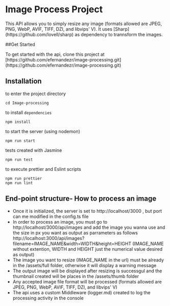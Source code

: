 # Image Process Project

<p>This API allows you to simply resize any image (formats allowed are JPEG, PNG, WebP, AVIF, TIFF, DZI, and libvips' V). It uses [Sharp](https://github.com/lovell/sharp) as dependency to trannsform the images.</p>

##Get Started

<p>To get started with the api, clone this project at [https://github.com/efernandezr/image-processing.git](https://github.com/efernandezr/image-processing.git)</p>

## Installation

to enter the project directory

```
cd Image-processing
```

to install `dependencies`

```
npm install
```

to start the server (using nodemon)

```
npm run start
```

tests created with Jasmine

```
npm run test
```

to execute prettier and Eslint scripts

```
npm run prettier
npm run lint
```

## End-point structure- How to process an image

- Once it is initialized, the server is set to http://localhost/3000 , but port can me modified in the config.ts file
- In order to process an image, you must go to http://localhost/3000/api/images and add the image you wanna use and the size in px you want as output
  as parrameters as follows http://localhost:3000/api/images?filename=IMAGE_NAME&width=WIDTH&height=HEIGHT (IMAGE_NAME without extention, WIDTH and HEIGHT just the numerical value desired as output)
- The image you want to resize (IMAGE_NAME in the url) must be already in the /assets/full folder, otherwise it will display a warning message
- The output image will be displayed after resizing is successgul and the thumbnail created will be places in the /assets/thumb folder
- Any accepted image file format will be processed (formats allowed are JPEG, PNG, WebP, AVIF, TIFF, DZI, and libvips' V)
- The api uses a custom Middleware (logger.md) created to log the processing activity in the console
